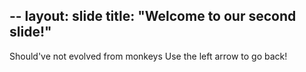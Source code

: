 --
layout: slide
title: "Welcome to our second slide!"
---
Should've not evolved from monkeys
Use the left arrow to go back!
